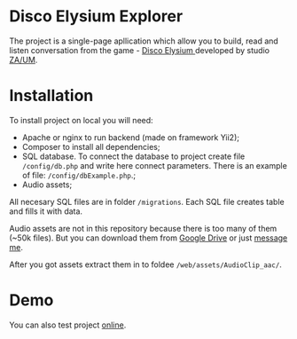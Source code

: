 <h1>Disco Elysium Explorer</h1>

<p>The project is a single-page apllication which allow you to build, read and listen conversation from the game - <a href="https://discoelysium.com/"> Disco Elysium </a> developed by studio <a href="https://zaumstudio.com/">ZA/UM</a>.</p>

<h1>Installation</h1>

<p>To install project on local you will need:</p>
<ul>
    <li>
        Apache or nginx to run backend (made on framework Yii2);
    </li>
    <li>
        Composer to install all dependencies;
    </li>
    <li>
        SQL database. To connect the database to project create file <code>/config/db.php</code> and write here connect parameters. There is an example of file: <code>/config/dbExample.php</code>.;
    </li>
    <li>
        Audio assets;
    </li>
</ul>

<p>All necesary SQL files are in folder <code>/migrations</code>. Each SQL file creates table and fills it with data.</p>

<p>Audio assets are not in this repository because there is too many of them (~50k files). But you can download them from <a href="https://drive.google.com/file/d/1hxRZf4zyn23hcer4_po4X0WyQIlewi5b/view?usp=sharing">Google Drive</a> or just <a href="https://www.reddit.com/user/Leerion">message me</a>.<p>
    
<p> After you got assets extract them in to foldee <code>/web/assets/AudioClip_aac/</code>.</p>

<h1>Demo</h1>
You can also test project <a href="http://134.0.119.41/">online</a>.
